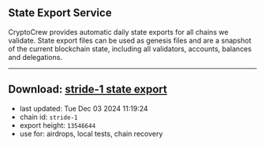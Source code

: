 ## State Export Service
CryptoCrew provides automatic daily state exports for all chains we validate. State export files can be used as genesis files and are a snapshot of the current blockchain state, including all validators, accounts, balances and delegations.

---
**Download: [stride-1 state export](https://dl-eu2.ccvalidators.com/SERVICE/stride/stride-1_export_13546644.json)**
---

- last updated: Tue Dec 03 2024 11:19:24
- chain id: `stride-1`
- export height: `13546644`
- use for: airdrops, local tests, chain recovery
